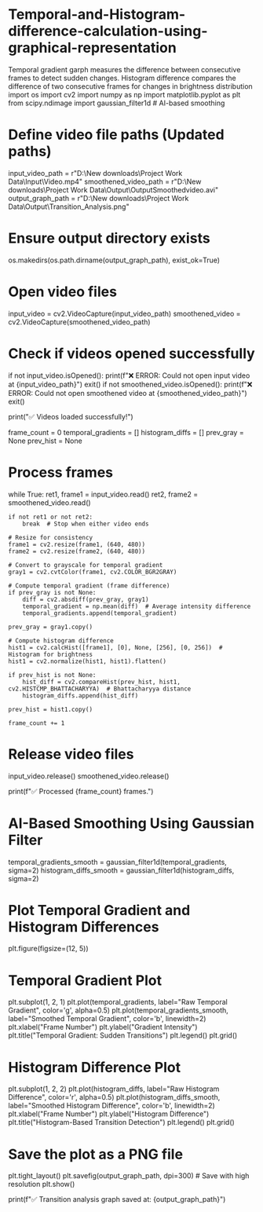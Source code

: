 # Temporal-and-Histogram-difference-calculation-using-graphical-representation
Temporal gradient garph measures the difference between consecutive frames to detect sudden changes. Histogram difference compares the difference of two consecutive frames for changes in brightness distribution
import os
import cv2
import numpy as np
import matplotlib.pyplot as plt
from scipy.ndimage import gaussian_filter1d  # AI-based smoothing

# Define video file paths (Updated paths)
input_video_path = r"D:\New downloads\Project Work Data\Input\Video.mp4"
smoothened_video_path = r"D:\New downloads\Project Work Data\Output\OutputSmoothedvideo.avi"
output_graph_path = r"D:\New downloads\Project Work Data\Output\Transition_Analysis.png"

# Ensure output directory exists
os.makedirs(os.path.dirname(output_graph_path), exist_ok=True)

# Open video files
input_video = cv2.VideoCapture(input_video_path)
smoothened_video = cv2.VideoCapture(smoothened_video_path)

# Check if videos opened successfully
if not input_video.isOpened():
    print(f"❌ ERROR: Could not open input video at {input_video_path}")
    exit()
if not smoothened_video.isOpened():
    print(f"❌ ERROR: Could not open smoothened video at {smoothened_video_path}")
    exit()

print("✅ Videos loaded successfully!")

frame_count = 0
temporal_gradients = []
histogram_diffs = []
prev_gray = None
prev_hist = None

# Process frames
while True:
    ret1, frame1 = input_video.read()
    ret2, frame2 = smoothened_video.read()
    
    if not ret1 or not ret2:
        break  # Stop when either video ends
    
    # Resize for consistency
    frame1 = cv2.resize(frame1, (640, 480))
    frame2 = cv2.resize(frame2, (640, 480))
    
    # Convert to grayscale for temporal gradient
    gray1 = cv2.cvtColor(frame1, cv2.COLOR_BGR2GRAY)
    
    # Compute temporal gradient (frame difference)
    if prev_gray is not None:
        diff = cv2.absdiff(prev_gray, gray1)
        temporal_gradient = np.mean(diff)  # Average intensity difference
        temporal_gradients.append(temporal_gradient)
    
    prev_gray = gray1.copy()
    
    # Compute histogram difference
    hist1 = cv2.calcHist([frame1], [0], None, [256], [0, 256])  # Histogram for brightness
    hist1 = cv2.normalize(hist1, hist1).flatten()
    
    if prev_hist is not None:
        hist_diff = cv2.compareHist(prev_hist, hist1, cv2.HISTCMP_BHATTACHARYYA)  # Bhattacharyya distance
        histogram_diffs.append(hist_diff)
    
    prev_hist = hist1.copy()
    
    frame_count += 1

# Release video files
input_video.release()
smoothened_video.release()

print(f"✅ Processed {frame_count} frames.")

# AI-Based Smoothing Using Gaussian Filter
temporal_gradients_smooth = gaussian_filter1d(temporal_gradients, sigma=2)
histogram_diffs_smooth = gaussian_filter1d(histogram_diffs, sigma=2)

# Plot Temporal Gradient and Histogram Differences
plt.figure(figsize=(12, 5))

# Temporal Gradient Plot
plt.subplot(1, 2, 1)
plt.plot(temporal_gradients, label="Raw Temporal Gradient", color='g', alpha=0.5)
plt.plot(temporal_gradients_smooth, label="Smoothed Temporal Gradient", color='b', linewidth=2)
plt.xlabel("Frame Number")
plt.ylabel("Gradient Intensity")
plt.title("Temporal Gradient: Sudden Transitions")
plt.legend()
plt.grid()

# Histogram Difference Plot
plt.subplot(1, 2, 2)
plt.plot(histogram_diffs, label="Raw Histogram Difference", color='r', alpha=0.5)
plt.plot(histogram_diffs_smooth, label="Smoothed Histogram Difference", color='b', linewidth=2)
plt.xlabel("Frame Number")
plt.ylabel("Histogram Difference")
plt.title("Histogram-Based Transition Detection")
plt.legend()
plt.grid()

# Save the plot as a PNG file
plt.tight_layout()
plt.savefig(output_graph_path, dpi=300)  # Save with high resolution
plt.show()

print(f"✅ Transition analysis graph saved at: {output_graph_path}")
